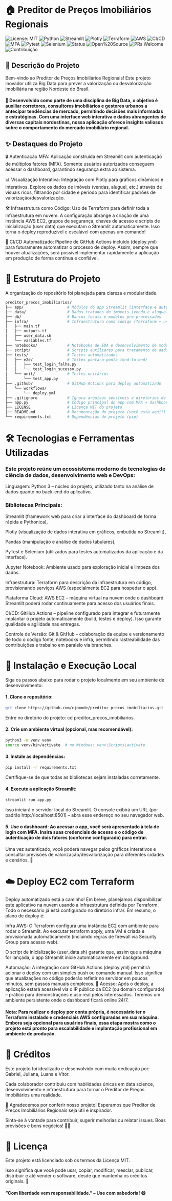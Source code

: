 # 🏠 Preditor de Preços Imobiliários Regionais

![License: MIT](https://img.shields.io/badge/License-MIT-green.svg)
![Python](https://img.shields.io/badge/Python-3.9+-blue?logo=python&logoColor=white)
![Streamlit](https://img.shields.io/badge/Built%20with-Streamlit-orange?logo=streamlit)
![Plotly](https://img.shields.io/badge/Charts-Plotly-lightgrey?logo=plotly)
![Terraform](https://img.shields.io/badge/Terraform-Used-5f43e9?logo=terraform&logoColor=white)
![AWS](https://img.shields.io/badge/AWS-EC2-informational?logo=amazon-aws&logoColor=white&color=232F3E)
![CI/CD](https://img.shields.io/github/actions/workflow/status/cjomode/preditor_precos_imobiliarios/deploy.yml?label=CI%2FCD&logo=github)
![MFA](https://img.shields.io/badge/🔐_MFA-Ativado-success)
![Pytest](https://img.shields.io/badge/Testes-Pytest-yellow?logo=pytest)
![Selenium](https://img.shields.io/badge/Testes%20UI-Selenium-43B02A?logo=selenium&logoColor=white)
![Status](https://img.shields.io/badge/Status-Finalizado-brightgreen)
![Open%20Source](https://img.shields.io/badge/Open%20Source-Yes-brightgreen)
![PRs Welcome](https://img.shields.io/badge/PRs-welcome-blue)
![Contribuição](https://img.shields.io/badge/Feito%20com%20💜%20por-Gabriel,%20Juliana,%20Luana%20e%20Vitor-blueviolet)



## 📖 Descrição do Projeto
Bem-vindo ao Preditor de Preços Imobiliários Regionais! Este projeto inovador utiliza Big Data para prever a valorização ou desvalorização imobiliária na região Nordeste do Brasil. 
#### 🎯 Desenvolvido como parte de uma disciplina de Big Data, o objetivo é auxiliar corretores, consultores imobiliários e gestores urbanos a antecipar tendências de mercado, permitindo decisões mais informadas e estratégicas. Com uma interface web interativa e dados abrangentes de diversas capitais nordestinas, nossa aplicação oferece insights valiosos sobre o comportamento do mercado imobiliário regional.

## ✨ Destaques do Projeto
   🔒 Autenticação MFA: Aplicação construída em Streamlit com autenticação de múltiplos fatores (MFA). Somente usuários autorizados conseguem acessar o dashboard, garantindo segurança extra ao sistema.
   
   📊 Visualização Interativa: Integração com Plotly para gráficos dinâmicos e interativos. Explore os dados de imóveis (vendas, aluguel, etc.) através de visuais ricos, filtrando por cidade e período para identificar padrões de valorização/desvalorização.
   
 🛠️ Infraestrutura como Código: Uso de Terraform para definir toda a infraestrutura em nuvem. A configuração abrange a criação de uma instância AWS EC2, grupos de segurança, chaves de acesso e scripts de inicialização (user data) que executam o Streamlit automaticamente. Isso torna o deploy reproduzível e escalável com apenas um comando!
  
  🚀 CI/CD Automatizado: Pipeline de GitHub Actions incluído (deploy.yml) para futuramente automatizar o processo de deploy. Assim, sempre que houver atualizações, será possível implementar rapidamente a aplicação em produção de forma contínua e confiável.

# 📁 Estrutura do Projeto
A organização do repositório foi planejada para clareza e modularidade. 
```bash
preditor_precos_imobiliarios/
├── app/                   # Módulos do app Streamlit (interface e autenticação)
├── data/                  # Dados tratados de imóveis (venda e aluguel)
├── db/                    # Bancos locais e modelos pré-processados
├── infra/                 # Infraestrutura como código (Terraform + user_data.sh)
│   ├── main.tf
│   ├── outputs.tf
│   ├── user_data.sh
│   └── variables.tf
├── notebooks/             # Notebooks de EDA e desenvolvimento de modelo
├── script/                # Scripts auxiliares para tratamento de dados e ML
├── tests/                 # Testes automatizados
│   ├── e2e/               # Testes ponta-a-ponta (end-to-end)
│   │   ├── test_login_falha.py
│   │   └── test_login_sucesso.py
│   └── unit/              # Testes unitários
│       └── test_app.py
├── .github/               # GitHub Actions para deploy automatizado
│   └── workflows/
│       └── deploy.yml
├── .gitignore             # Ignora arquivos sensíveis e diretórios de build
├── app.py                 # Código principal do app com MFA + dashboard
├── LICENSE                # Licença MIT do projeto
├── README.md              # Documentação do projeto (você está aqui!)
└── requirements.txt       # Dependências do projeto (pip)

```
# 🛠️ Tecnologias e Ferramentas Utilizadas

### Este projeto reúne um ecossistema moderno de tecnologias de ciência de dados, desenvolvimento web e DevOps:

Linguagem: Python 3 – núcleo do projeto, utilizado tanto na análise de dados quanto no back-end do aplicativo.

### Bibliotecas Principais:

Streamlit (framework web para criar a interface do dashboard de forma rápida e Pythonica),

Plotly (visualização de dados interativa em gráficos, embutida no Streamlit),

Pandas (manipulação e análise de dados tabulares),

PyTest e Selenium (utilizados para testes automatizados da aplicação e da interface).

Jupyter Notebook: Ambiente usado para exploração inicial e limpeza dos dados.

Infraestrutura: Terraform para descrição da infraestrutura em código, provisionando serviços AWS (especialmente EC2 para hospedar o app).

Plataforma Cloud: AWS EC2 – máquina virtual na nuvem onde o dashboard Streamlit poderá rodar continuamente para acesso dos usuários finais.

CI/CD: GitHub Actions – pipeline configurado para integrar e futuramente implantar o projeto automaticamente (build, testes e deploy). Isso garante qualidade e agilidade nas entregas.

Controle de Versão: Git & GitHub – colaboração da equipe e versionamento de todo o código fonte, notebooks e infra, permitindo rastreabilidade das contribuições e trabalho em paralelo via branches.


# 🧭 Instalação e Execução Local

Siga os passos abaixo para rodar o projeto localmente em seu ambiente de desenvolvimento:

#### 1. Clone o repositório:
```bash
git clone https://github.com/cjomode/preditor_precos_imobiliarios.git
```
Entre no diretório do projeto: cd preditor_precos_imobiliarios.

#### 2. Crie um ambiente virtual (opcional, mas recomendável):
```bash
python3 -m venv venv
source venv/bin/activate  # no Windows: venv\Scripts\activate
```

#### 3. Instale as dependências:
```bash
pip install -r requirements.txt
```
Certifique-se de que todas as bibliotecas sejam instaladas corretamente.

#### 4. Execute a aplicação Streamlit:
```bash
streamlit run app.py
```
Isso iniciará o servidor local do Streamlit. O console exibirá um URL (por padrão http://localhost:8501) – abra esse endereço no seu navegador web.

#### 5. Use o dashboard: Ao acessar o app, você será apresentado à tela de login com MFA. Insira suas credenciais de acesso e o código de autenticação de dois fatores (conforme configurado) para entrar.
Uma vez autenticado, você poderá navegar pelos gráficos interativos e consultar previsões de valorização/desvalorização para diferentes cidades e cenários. 🎉

# ☁️ Deploy EC2 com Terraform

Deploy automatizado está a caminho! Em breve, planejamos disponibilizar este aplicativo na nuvem usando a infraestrutura definida por Terraform. Todo o necessário já está configurado no diretório infra/. Em resumo, o plano de deploy é:

Infra AWS: O Terraform configura uma instância EC2 com ambiente para rodar o Streamlit. Ao executar terraform apply, uma VM é criada e provisionada automaticamente (incluindo regras de firewall via Security Group para acesso web).

O script de inicialização (user_data.sh) garante que, assim que a máquina for lançada, o app Streamlit inicie automaticamente em background.

Automação: A integração com GitHub Actions (deploy.yml) permitirá acionar o deploy com um simples push ou comando manual. Isso significa que atualizações no código poderão refletir no servidor em poucos minutos, sem passos manuais complexos. 🚀
Acesso: Após o deploy, a aplicação estará acessível via o IP público da EC2 (ou domain configurado) – prático para demonstrações e uso real pelos interessados. Teremos um ambiente persistente onde o dashboard ficará online 24/7.

#### Nota: Para realizar o deploy por conta própria, é necessário ter o Terraform instalado e credenciais AWS configuradas em sua máquina. Embora seja opcional para usuários finais, essa etapa mostra como o projeto está pronto para escalabilidade e implantação profissional em ambiente de produção.

# 🙌 Créditos

Este projeto foi idealizado e desenvolvido com muita dedicação por: Gabriel, Juliana, Luana e Vitor.

Cada colaborador contribuiu com habilidades únicas em data science, desenvolvimento e infraestrutura para tornar o Preditor de Preços Imobiliários uma realidade.

💙 Agradecemos por conferir nosso projeto! Esperamos que Preditor de Preços Imobiliários Regionais seja útil e inspirador. 

Sinta-se à vontade para contribuir, sugerir melhorias ou relatar issues. Boas previsões e bons negócios! 👋😊

# 📄 Licença

Este projeto está licenciado sob os termos da Licença MIT.

Isso significa que você pode usar, copiar, modificar, mesclar, publicar, distribuir e até vender o software, desde que mantenha os créditos originais. 💖

 #### “Com liberdade vem responsabilidade.” – Use com sabedoria! 😄
